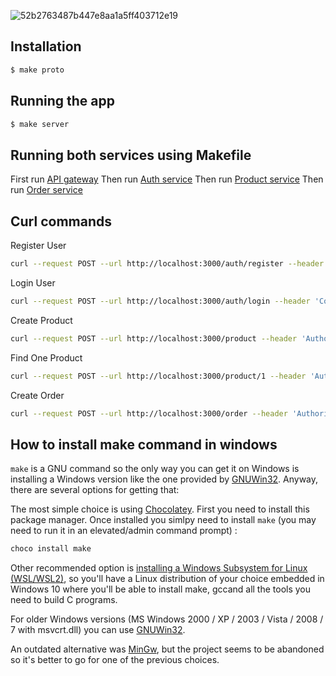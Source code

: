![52b2763487b447e8aa1a5ff403712e19](https://user-images.githubusercontent.com/12379287/192507013-c795063d-cc13-480d-bbb5-50cfbc41625d.png)

## Installation

```bash
$ make proto
```

## Running the app

```bash
$ make server
```

## Running both services using Makefile
First run [API gateway](https://github.com/jamalkaksouri/go-grpc-api-gateway)
Then run [Auth service](https://github.com/jamalkaksouri/go-grpc-auth-svc)
Then run [Product service](https://github.com/jamalkaksouri/go-grpc-product-service)
Then run [Order service](https://github.com/jamalkaksouri/go-grpc-order-service)

## Curl commands
Register User
```bash
curl --request POST --url http://localhost:3000/auth/register --header 'Content-Type:application/json' --data '{"email": "jamal.kaksouri@gmail.com","password": "admin"}'
```
Login User
```bash
curl --request POST --url http://localhost:3000/auth/login --header 'Content-Type:application/json' --data '{"email": "jamal.kaksouri@gmail.com","password": "admin"}'
```
Create Product
```bash
curl --request POST --url http://localhost:3000/product --header 'Authorization: Bearer YOUR_TOKEN' --header 'Content-Type: application/json' --data '{ "name": "Product A", "stock": 5, "price": 15}'
```
Find One Product
```bash
curl --request POST --url http://localhost:3000/product/1 --header 'Authorization: Bearer YOUR_TOKEN'
```
Create Order
```bash
curl --request POST --url http://localhost:3000/order --header 'Authorization: Bearer YOUR_TOKEN' --header 'Content-Type:application/json' --data '{"productId": "1","quantity": "1"}'
```

## How to install make command in windows

```make``` is a GNU command so the only way you can get it on Windows is installing a Windows version like the one provided by [GNUWin32](http://gnuwin32.sourceforge.net/install.html). Anyway, there are several options for getting that:

The most simple choice is using [Chocolatey](https://chocolatey.org/install). First you need to install this package manager. Once installed you simlpy need to install ```make``` (you may need to run it in an elevated/admin command prompt) :

```bash
choco install make
```
Other recommended option is [installing a Windows Subsystem for Linux (WSL/WSL2)](https://docs.microsoft.com/en-us/windows/wsl/install-win10), so you'll have a Linux distribution of your choice embedded in Windows 10 where you'll be able to install make, gccand all the tools you need to build C programs.

For older Windows versions (MS Windows 2000 / XP / 2003 / Vista / 2008 / 7 with msvcrt.dll) you can use [GNUWin32](http://gnuwin32.sourceforge.net/install.html).

An outdated alternative was [MinGw](https://www.ics.uci.edu/~pattis/common/handouts/mingweclipse/mingw.html), but the project seems to be abandoned so it's better to go for one of the previous choices.
